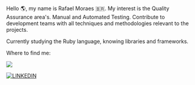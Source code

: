 Hello :earth_americas:, my name is Rafael Moraes :brazil:. My interest is the Quality Assurance area's. Manual and Automated Testing. Contribute to development teams with all techniques and methodologies relevant to the projects.

Currently studying the Ruby language, knowing libraries and frameworks.

Where to find me:  <br>

<a href="mailto:<rafamoraesp@gmail.com>" alt="gmail" target="_blank">
<img src="https://img.shields.io/badge/-Gmail-FF0000?style=flat-square&labelColor=FF0000&logo=gmail&logoColor=white&link=mailto:<rafamoraesp@gmail.com>" /></a> 

[![LINKEDIN](https://img.shields.io/badge/LinkedIn-0077B5?style=for-the-badge&logo=linkedin&logoColor=white)](https://linkedin.com/in/rafamoraesp)
